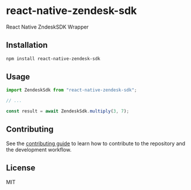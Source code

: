 # react-native-zendesk-sdk

React Native ZndeskSDK Wrapper

## Installation

```sh
npm install react-native-zendesk-sdk
```

## Usage

```js
import ZendeskSdk from "react-native-zendesk-sdk";

// ...

const result = await ZendeskSdk.multiply(3, 7);
```

## Contributing

See the [contributing guide](CONTRIBUTING.md) to learn how to contribute to the repository and the development workflow.

## License

MIT
